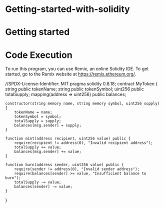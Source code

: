 # Getting-started-with-solidity
# Getting started 
# Code Execution 
To run this program, you can use Remix, an online Solidity IDE. To get started, go to the Remix website at https://remix.ethereum.org/.


//SPDX-License-Identifier: MIT
pragma solidity 0.8.18;
contract MyToken {
    string public tokenName;
    string public tokenSymbol;
    uint256 public totalSupply;
    mapping(address => uint256) public balances;

    constructor(string memory name, string memory symbol, uint256 supply) {
        tokenName = name;
        tokenSymbol = symbol;
        totalSupply = supply;
        balances[msg.sender] = supply;
    }

    function mint(address recipient, uint256 value) public {
        require(recipient != address(0), "Invalid recipient address");
        totalSupply += value;
        balances[msg.sender] += value;
    }

    function burn(address sender, uint256 value) public {
        require(sender != address(0), "Invalid sender address");
        require(balances[sender] >= value, "Insufficient balance to burn");
        totalSupply -= value;
        balances[sender] -= value;
    }
} 
